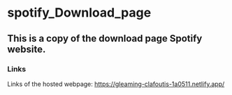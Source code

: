 # spotify_Download_page
## This is a copy of the download page Spotify website.

### Links
Links of the hosted webpage:
https://gleaming-clafoutis-1a0511.netlify.app/

